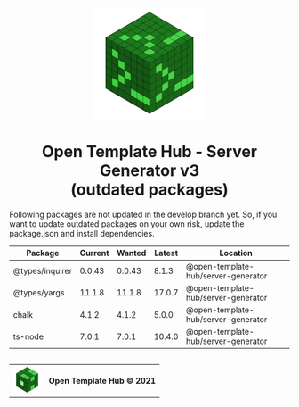 <p align="center">
  <a href="https://opentemplatehub.com">
    <img src="https://raw.githubusercontent.com/open-template-hub/open-template-hub.github.io/master/assets/logo/generator/server-generator-logo.png" alt="Logo" width=200>
  </a>
</p>


<h1 align="center">
Open Template Hub - Server Generator v3
  <br/>
(outdated packages)
</h1>

Following packages are not updated in the develop branch yet. So, if you want to update outdated packages on your own risk, update the package.json and install dependencies.

| Package           | Current   | Wanted   | Latest   | Location |
| --- | --- | --- | --- | --- |
| @types/inquirer   |  0.0.43   | 0.0.43   |  8.1.3   | @open-template-hub/server-generator |
| @types/yargs      |  11.1.8   | 11.1.8   | 17.0.7   | @open-template-hub/server-generator |
| chalk             |   4.1.2   |  4.1.2   |  5.0.0   | @open-template-hub/server-generator |
| ts-node           |   7.0.1   |  7.0.1   | 10.4.0   | @open-template-hub/server-generator |

<table align="right"><tr><td><a href="https://opentemplatehub.com"><img src="https://raw.githubusercontent.com/open-template-hub/open-template-hub.github.io/master/assets/logo/brand-logo.png" width="50px" alt="oth"/></a></td><td><b>Open Template Hub © 2021</b></td></tr></table>


